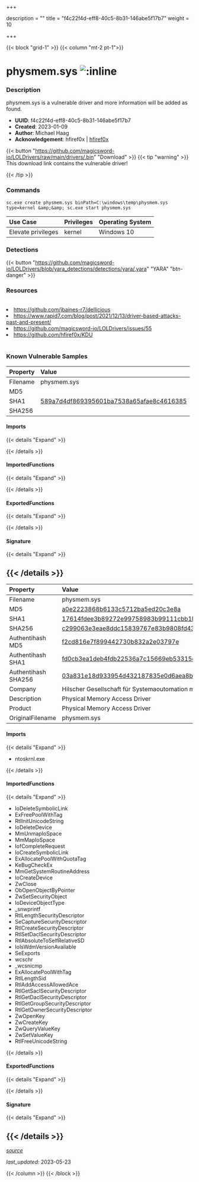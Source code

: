 +++

description = ""
title = "f4c22f4d-eff8-40c5-8b31-146abe5f17b7"
weight = 10

+++


{{< block "grid-1" >}}
{{< column "mt-2 pt-1">}}


# physmem.sys ![:inline](/images/twitter_verified.png) 


### Description

physmem.sys is a vulnerable driver and more information will be added as found.
- **UUID**: f4c22f4d-eff8-40c5-8b31-146abe5f17b7
- **Created**: 2023-01-09
- **Author**: Michael Haag
- **Acknowledgement**: hfiref0x | [hfiref0x](https://twitter.com/hfiref0x)

{{< button "https://github.com/magicsword-io/LOLDrivers/raw/main/drivers/.bin" "Download" >}}
{{< tip "warning" >}}
This download link contains the vulnerable driver!

{{< /tip >}}

### Commands

```
sc.exe create physmem.sys binPath=C:\windows\temp\physmem.sys type=kernel &amp;&amp; sc.exe start physmem.sys
```

| Use Case | Privileges | Operating System | 
|:---- | ---- | ---- |
| Elevate privileges | kernel | Windows 10 |


### Detections
{{< button "https://github.com/magicsword-io/LOLDrivers/blob/yara_detections/detections/yara/.yara" "YARA" "btn-danger" >}}
### Resources
<br>
<li><a href="https://github.com/jbaines-r7/dellicious">https://github.com/jbaines-r7/dellicious</a></li>
<li><a href="https://www.rapid7.com/blog/post/2021/12/13/driver-based-attacks-past-and-present/">https://www.rapid7.com/blog/post/2021/12/13/driver-based-attacks-past-and-present/</a></li>
<li><a href="https://github.com/magicsword-io/LOLDrivers/issues/55">https://github.com/magicsword-io/LOLDrivers/issues/55</a></li>
<li><a href="https://github.com/hfiref0x/KDU">https://github.com/hfiref0x/KDU</a></li>
<br>

### Known Vulnerable Samples

| Property           | Value |
|:-------------------|:------|
| Filename           | physmem.sys |
| MD5                | [](https://www.virustotal.com/gui/file/) |
| SHA1               | [589a7d4df869395601ba7538a65afae8c4616385](https://www.virustotal.com/gui/file/589a7d4df869395601ba7538a65afae8c4616385) |
| SHA256             | [](https://www.virustotal.com/gui/file/) |


#### Imports
{{< details "Expand" >}}

{{< /details >}}
#### ImportedFunctions
{{< details "Expand" >}}

{{< /details >}}
#### ExportedFunctions
{{< details "Expand" >}}

{{< /details >}}

#### Signature
{{< details "Expand" >}}

{{< /details >}}
-----
| Property           | Value |
|:-------------------|:------|
| Filename           | physmem.sys |
| MD5                | [a0e2223868b6133c5712ba5ed20c3e8a](https://www.virustotal.com/gui/file/a0e2223868b6133c5712ba5ed20c3e8a) |
| SHA1               | [17614fdee3b89272e99758983b99111cbb1b312c](https://www.virustotal.com/gui/file/17614fdee3b89272e99758983b99111cbb1b312c) |
| SHA256             | [c299063e3eae8ddc15839767e83b9808fd43418dc5a1af7e4f44b97ba53fbd3d](https://www.virustotal.com/gui/file/c299063e3eae8ddc15839767e83b9808fd43418dc5a1af7e4f44b97ba53fbd3d) |
| Authentihash MD5   | [f2cd816e7f899442730b832a2e03797e](https://www.virustotal.com/gui/search/authentihash%253Af2cd816e7f899442730b832a2e03797e) |
| Authentihash SHA1  | [fd0cb3ea1deb4fdb22536a7c15669eb53315e5c8](https://www.virustotal.com/gui/search/authentihash%253Afd0cb3ea1deb4fdb22536a7c15669eb53315e5c8) |
| Authentihash SHA256| [03a831e18d933954d432187835e0d6aea8bf10fd84dfbe36a23366e2b0538a11](https://www.virustotal.com/gui/search/authentihash%253A03a831e18d933954d432187835e0d6aea8bf10fd84dfbe36a23366e2b0538a11) |
| Company           | Hilscher Gesellschaft für Systemaoutomation mbH |
| Description       | Physical Memory Access Driver |
| Product           | Physical Memory Access Driver |
| OriginalFilename  | physmem.sys |


#### Imports
{{< details "Expand" >}}
* ntoskrnl.exe

{{< /details >}}
#### ImportedFunctions
{{< details "Expand" >}}
* IoDeleteSymbolicLink
* ExFreePoolWithTag
* RtlInitUnicodeString
* IoDeleteDevice
* MmUnmapIoSpace
* MmMapIoSpace
* IofCompleteRequest
* IoCreateSymbolicLink
* ExAllocatePoolWithQuotaTag
* KeBugCheckEx
* MmGetSystemRoutineAddress
* IoCreateDevice
* ZwClose
* ObOpenObjectByPointer
* ZwSetSecurityObject
* IoDeviceObjectType
* _snwprintf
* RtlLengthSecurityDescriptor
* SeCaptureSecurityDescriptor
* RtlCreateSecurityDescriptor
* RtlSetDaclSecurityDescriptor
* RtlAbsoluteToSelfRelativeSD
* IoIsWdmVersionAvailable
* SeExports
* wcschr
* _wcsnicmp
* ExAllocatePoolWithTag
* RtlLengthSid
* RtlAddAccessAllowedAce
* RtlGetSaclSecurityDescriptor
* RtlGetDaclSecurityDescriptor
* RtlGetGroupSecurityDescriptor
* RtlGetOwnerSecurityDescriptor
* ZwOpenKey
* ZwCreateKey
* ZwQueryValueKey
* ZwSetValueKey
* RtlFreeUnicodeString

{{< /details >}}
#### ExportedFunctions
{{< details "Expand" >}}

{{< /details >}}

#### Signature
{{< details "Expand" >}}

{{< /details >}}
-----



[*source*](https://github.com/magicsword-io/LOLDrivers/tree/main/yaml/f4c22f4d-eff8-40c5-8b31-146abe5f17b7.yaml)

*last_updated:* 2023-05-23








{{< /column >}}
{{< /block >}}
